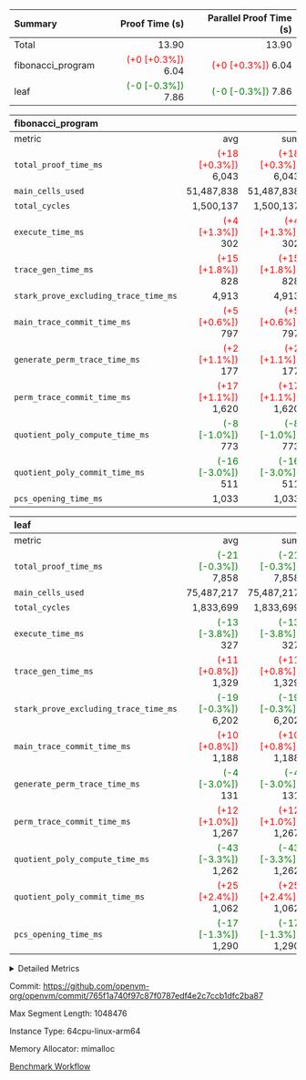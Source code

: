 | Summary | Proof Time (s) | Parallel Proof Time (s) |
|:---|---:|---:|
| Total |  13.90 |  13.90 |
| fibonacci_program | <span style='color: red'>(+0 [+0.3%])</span> 6.04 | <span style='color: red'>(+0 [+0.3%])</span> 6.04 |
| leaf | <span style='color: green'>(-0 [-0.3%])</span> 7.86 | <span style='color: green'>(-0 [-0.3%])</span> 7.86 |


| fibonacci_program |||||
|:---|---:|---:|---:|---:|
|metric|avg|sum|max|min|
| `total_proof_time_ms ` | <span style='color: red'>(+18 [+0.3%])</span> 6,043 | <span style='color: red'>(+18 [+0.3%])</span> 6,043 | <span style='color: red'>(+18 [+0.3%])</span> 6,043 | <span style='color: red'>(+18 [+0.3%])</span> 6,043 |
| `main_cells_used     ` |  51,487,838 |  51,487,838 |  51,487,838 |  51,487,838 |
| `total_cycles        ` |  1,500,137 |  1,500,137 |  1,500,137 |  1,500,137 |
| `execute_time_ms     ` | <span style='color: red'>(+4 [+1.3%])</span> 302 | <span style='color: red'>(+4 [+1.3%])</span> 302 | <span style='color: red'>(+4 [+1.3%])</span> 302 | <span style='color: red'>(+4 [+1.3%])</span> 302 |
| `trace_gen_time_ms   ` | <span style='color: red'>(+15 [+1.8%])</span> 828 | <span style='color: red'>(+15 [+1.8%])</span> 828 | <span style='color: red'>(+15 [+1.8%])</span> 828 | <span style='color: red'>(+15 [+1.8%])</span> 828 |
| `stark_prove_excluding_trace_time_ms` |  4,913 |  4,913 |  4,913 |  4,913 |
| `main_trace_commit_time_ms` | <span style='color: red'>(+5 [+0.6%])</span> 797 | <span style='color: red'>(+5 [+0.6%])</span> 797 | <span style='color: red'>(+5 [+0.6%])</span> 797 | <span style='color: red'>(+5 [+0.6%])</span> 797 |
| `generate_perm_trace_time_ms` | <span style='color: red'>(+2 [+1.1%])</span> 177 | <span style='color: red'>(+2 [+1.1%])</span> 177 | <span style='color: red'>(+2 [+1.1%])</span> 177 | <span style='color: red'>(+2 [+1.1%])</span> 177 |
| `perm_trace_commit_time_ms` | <span style='color: red'>(+17 [+1.1%])</span> 1,620 | <span style='color: red'>(+17 [+1.1%])</span> 1,620 | <span style='color: red'>(+17 [+1.1%])</span> 1,620 | <span style='color: red'>(+17 [+1.1%])</span> 1,620 |
| `quotient_poly_compute_time_ms` | <span style='color: green'>(-8 [-1.0%])</span> 773 | <span style='color: green'>(-8 [-1.0%])</span> 773 | <span style='color: green'>(-8 [-1.0%])</span> 773 | <span style='color: green'>(-8 [-1.0%])</span> 773 |
| `quotient_poly_commit_time_ms` | <span style='color: green'>(-16 [-3.0%])</span> 511 | <span style='color: green'>(-16 [-3.0%])</span> 511 | <span style='color: green'>(-16 [-3.0%])</span> 511 | <span style='color: green'>(-16 [-3.0%])</span> 511 |
| `pcs_opening_time_ms ` |  1,033 |  1,033 |  1,033 |  1,033 |

| leaf |||||
|:---|---:|---:|---:|---:|
|metric|avg|sum|max|min|
| `total_proof_time_ms ` | <span style='color: green'>(-21 [-0.3%])</span> 7,858 | <span style='color: green'>(-21 [-0.3%])</span> 7,858 | <span style='color: green'>(-21 [-0.3%])</span> 7,858 | <span style='color: green'>(-21 [-0.3%])</span> 7,858 |
| `main_cells_used     ` |  75,487,217 |  75,487,217 |  75,487,217 |  75,487,217 |
| `total_cycles        ` |  1,833,699 |  1,833,699 |  1,833,699 |  1,833,699 |
| `execute_time_ms     ` | <span style='color: green'>(-13 [-3.8%])</span> 327 | <span style='color: green'>(-13 [-3.8%])</span> 327 | <span style='color: green'>(-13 [-3.8%])</span> 327 | <span style='color: green'>(-13 [-3.8%])</span> 327 |
| `trace_gen_time_ms   ` | <span style='color: red'>(+11 [+0.8%])</span> 1,329 | <span style='color: red'>(+11 [+0.8%])</span> 1,329 | <span style='color: red'>(+11 [+0.8%])</span> 1,329 | <span style='color: red'>(+11 [+0.8%])</span> 1,329 |
| `stark_prove_excluding_trace_time_ms` | <span style='color: green'>(-19 [-0.3%])</span> 6,202 | <span style='color: green'>(-19 [-0.3%])</span> 6,202 | <span style='color: green'>(-19 [-0.3%])</span> 6,202 | <span style='color: green'>(-19 [-0.3%])</span> 6,202 |
| `main_trace_commit_time_ms` | <span style='color: red'>(+10 [+0.8%])</span> 1,188 | <span style='color: red'>(+10 [+0.8%])</span> 1,188 | <span style='color: red'>(+10 [+0.8%])</span> 1,188 | <span style='color: red'>(+10 [+0.8%])</span> 1,188 |
| `generate_perm_trace_time_ms` | <span style='color: green'>(-4 [-3.0%])</span> 131 | <span style='color: green'>(-4 [-3.0%])</span> 131 | <span style='color: green'>(-4 [-3.0%])</span> 131 | <span style='color: green'>(-4 [-3.0%])</span> 131 |
| `perm_trace_commit_time_ms` | <span style='color: red'>(+12 [+1.0%])</span> 1,267 | <span style='color: red'>(+12 [+1.0%])</span> 1,267 | <span style='color: red'>(+12 [+1.0%])</span> 1,267 | <span style='color: red'>(+12 [+1.0%])</span> 1,267 |
| `quotient_poly_compute_time_ms` | <span style='color: green'>(-43 [-3.3%])</span> 1,262 | <span style='color: green'>(-43 [-3.3%])</span> 1,262 | <span style='color: green'>(-43 [-3.3%])</span> 1,262 | <span style='color: green'>(-43 [-3.3%])</span> 1,262 |
| `quotient_poly_commit_time_ms` | <span style='color: red'>(+25 [+2.4%])</span> 1,062 | <span style='color: red'>(+25 [+2.4%])</span> 1,062 | <span style='color: red'>(+25 [+2.4%])</span> 1,062 | <span style='color: red'>(+25 [+2.4%])</span> 1,062 |
| `pcs_opening_time_ms ` | <span style='color: green'>(-17 [-1.3%])</span> 1,290 | <span style='color: green'>(-17 [-1.3%])</span> 1,290 | <span style='color: green'>(-17 [-1.3%])</span> 1,290 | <span style='color: green'>(-17 [-1.3%])</span> 1,290 |



<details>
<summary>Detailed Metrics</summary>

| group | num_segments | keygen_time_ms | commit_exe_time_ms |
| --- | --- | --- | --- |
| fibonacci_program | 1 | 370 | 5 | 

| group | air_name | quotient_deg | interactions | constraints |
| --- | --- | --- | --- | --- |
| fibonacci_program | AccessAdapterAir<16> | 2 | 5 | 14 | 
| fibonacci_program | AccessAdapterAir<2> | 2 | 5 | 14 | 
| fibonacci_program | AccessAdapterAir<32> | 2 | 5 | 14 | 
| fibonacci_program | AccessAdapterAir<4> | 2 | 5 | 14 | 
| fibonacci_program | AccessAdapterAir<64> | 2 | 5 | 14 | 
| fibonacci_program | AccessAdapterAir<8> | 2 | 5 | 14 | 
| fibonacci_program | BitwiseOperationLookupAir<8> | 2 | 2 | 4 | 
| fibonacci_program | MemoryMerkleAir<8> | 2 | 4 | 40 | 
| fibonacci_program | PersistentBoundaryAir<8> | 2 | 3 | 6 | 
| fibonacci_program | PhantomAir | 2 | 3 | 5 | 
| fibonacci_program | Poseidon2PeripheryAir<BabyBearParameters>, 1> | 2 | 1 | 286 | 
| fibonacci_program | ProgramAir | 1 | 1 | 4 | 
| fibonacci_program | RangeTupleCheckerAir<2> | 1 | 1 | 4 | 
| fibonacci_program | VariableRangeCheckerAir | 1 | 1 | 4 | 
| fibonacci_program | VmAirWrapper<Rv32BaseAluAdapterAir, BaseAluCoreAir<4, 8> | 2 | 19 | 43 | 
| fibonacci_program | VmAirWrapper<Rv32BaseAluAdapterAir, LessThanCoreAir<4, 8> | 2 | 17 | 39 | 
| fibonacci_program | VmAirWrapper<Rv32BaseAluAdapterAir, ShiftCoreAir<4, 8> | 2 | 23 | 90 | 
| fibonacci_program | VmAirWrapper<Rv32BranchAdapterAir, BranchEqualCoreAir<4> | 2 | 11 | 25 | 
| fibonacci_program | VmAirWrapper<Rv32BranchAdapterAir, BranchLessThanCoreAir<4, 8> | 2 | 13 | 41 | 
| fibonacci_program | VmAirWrapper<Rv32CondRdWriteAdapterAir, Rv32JalLuiCoreAir> | 2 | 10 | 22 | 
| fibonacci_program | VmAirWrapper<Rv32HintStoreAdapterAir, Rv32HintStoreCoreAir> | 2 | 15 | 17 | 
| fibonacci_program | VmAirWrapper<Rv32JalrAdapterAir, Rv32JalrCoreAir> | 2 | 16 | 20 | 
| fibonacci_program | VmAirWrapper<Rv32LoadStoreAdapterAir, LoadSignExtendCoreAir<4, 8> | 2 | 18 | 33 | 
| fibonacci_program | VmAirWrapper<Rv32LoadStoreAdapterAir, LoadStoreCoreAir<4> | 2 | 17 | 38 | 
| fibonacci_program | VmAirWrapper<Rv32MultAdapterAir, DivRemCoreAir<4, 8> | 2 | 25 | 88 | 
| fibonacci_program | VmAirWrapper<Rv32MultAdapterAir, MulHCoreAir<4, 8> | 2 | 24 | 38 | 
| fibonacci_program | VmAirWrapper<Rv32MultAdapterAir, MultiplicationCoreAir<4, 8> | 2 | 19 | 26 | 
| fibonacci_program | VmAirWrapper<Rv32RdWriteAdapterAir, Rv32AuipcCoreAir> | 2 | 11 | 15 | 
| fibonacci_program | VmConnectorAir | 2 | 3 | 9 | 
| leaf | AccessAdapterAir<2> | 4 | 5 | 12 | 
| leaf | AccessAdapterAir<4> | 4 | 5 | 12 | 
| leaf | AccessAdapterAir<8> | 4 | 5 | 12 | 
| leaf | FriReducedOpeningAir | 4 | 35 | 59 | 
| leaf | NativePoseidon2Air<BabyBearParameters>, 1> | 4 | 176 | 590 | 
| leaf | PhantomAir | 4 | 3 | 4 | 
| leaf | ProgramAir | 1 | 1 | 4 | 
| leaf | VariableRangeCheckerAir | 1 | 1 | 4 | 
| leaf | VmAirWrapper<BranchNativeAdapterAir, BranchEqualCoreAir<1> | 2 | 11 | 23 | 
| leaf | VmAirWrapper<JalNativeAdapterAir, JalCoreAir> | 4 | 7 | 6 | 
| leaf | VmAirWrapper<NativeAdapterAir<2, 0>, PublicValuesCoreAir> | 4 | 11 | 23 | 
| leaf | VmAirWrapper<NativeAdapterAir<2, 1>, FieldArithmeticCoreAir> | 4 | 15 | 23 | 
| leaf | VmAirWrapper<NativeLoadStoreAdapterAir<1>, NativeLoadStoreCoreAir<1> | 4 | 15 | 20 | 
| leaf | VmAirWrapper<NativeLoadStoreAdapterAir<4>, NativeLoadStoreCoreAir<4> | 4 | 15 | 20 | 
| leaf | VmAirWrapper<NativeVectorizedAdapterAir<4>, FieldExtensionCoreAir> | 4 | 15 | 23 | 
| leaf | VmConnectorAir | 4 | 3 | 8 | 
| leaf | VolatileBoundaryAir | 4 | 4 | 16 | 

| group | air_name | idx | rows | prep_cols | perm_cols | main_cols | cells |
| --- | --- | --- | --- | --- | --- | --- | --- |
| leaf | AccessAdapterAir<2> | 0 | 262,144 |  | 16 | 11 | 7,077,888 | 
| leaf | AccessAdapterAir<4> | 0 | 131,072 |  | 16 | 13 | 3,801,088 | 
| leaf | AccessAdapterAir<8> | 0 | 512 |  | 16 | 17 | 16,896 | 
| leaf | FriReducedOpeningAir | 0 | 131,072 |  | 76 | 64 | 18,350,080 | 
| leaf | NativePoseidon2Air<BabyBearParameters>, 1> | 0 | 32,768 |  | 356 | 399 | 24,739,840 | 
| leaf | PhantomAir | 0 | 32,768 |  | 8 | 6 | 458,752 | 
| leaf | ProgramAir | 0 | 131,072 |  | 8 | 10 | 2,359,296 | 
| leaf | VariableRangeCheckerAir | 0 | 262,144 | 2 | 8 | 1 | 2,359,296 | 
| leaf | VmAirWrapper<BranchNativeAdapterAir, BranchEqualCoreAir<1> | 0 | 524,288 |  | 28 | 23 | 26,738,688 | 
| leaf | VmAirWrapper<JalNativeAdapterAir, JalCoreAir> | 0 | 65,536 |  | 12 | 10 | 1,441,792 | 
| leaf | VmAirWrapper<NativeAdapterAir<2, 0>, PublicValuesCoreAir> | 0 | 64 |  | 16 | 23 | 2,496 | 
| leaf | VmAirWrapper<NativeAdapterAir<2, 1>, FieldArithmeticCoreAir> | 0 | 1,048,576 |  | 20 | 30 | 52,428,800 | 
| leaf | VmAirWrapper<NativeLoadStoreAdapterAir<1>, NativeLoadStoreCoreAir<1> | 0 | 524,288 |  | 36 | 25 | 31,981,568 | 
| leaf | VmAirWrapper<NativeLoadStoreAdapterAir<4>, NativeLoadStoreCoreAir<4> | 0 | 65,536 |  | 36 | 34 | 4,587,520 | 
| leaf | VmAirWrapper<NativeVectorizedAdapterAir<4>, FieldExtensionCoreAir> | 0 | 65,536 |  | 20 | 40 | 3,932,160 | 
| leaf | VmConnectorAir | 0 | 2 | 1 | 8 | 4 | 24 | 
| leaf | VolatileBoundaryAir | 0 | 524,288 |  | 8 | 11 | 9,961,472 | 

| group | air_name | segment | rows | prep_cols | perm_cols | main_cols | cells |
| --- | --- | --- | --- | --- | --- | --- | --- |
| fibonacci_program | AccessAdapterAir<8> | 0 | 64 |  | 24 | 17 | 2,624 | 
| fibonacci_program | BitwiseOperationLookupAir<8> | 0 | 65,536 | 3 | 8 | 2 | 655,360 | 
| fibonacci_program | MemoryMerkleAir<8> | 0 | 256 |  | 20 | 32 | 13,312 | 
| fibonacci_program | PersistentBoundaryAir<8> | 0 | 64 |  | 12 | 20 | 2,048 | 
| fibonacci_program | PhantomAir | 0 | 2 |  | 12 | 6 | 36 | 
| fibonacci_program | Poseidon2PeripheryAir<BabyBearParameters>, 1> | 0 | 256 |  | 8 | 300 | 78,848 | 
| fibonacci_program | ProgramAir | 0 | 4,096 |  | 8 | 10 | 73,728 | 
| fibonacci_program | RangeTupleCheckerAir<2> | 0 | 524,288 | 2 | 8 | 1 | 4,718,592 | 
| fibonacci_program | VariableRangeCheckerAir | 0 | 262,144 | 2 | 8 | 1 | 2,359,296 | 
| fibonacci_program | VmAirWrapper<Rv32BaseAluAdapterAir, BaseAluCoreAir<4, 8> | 0 | 1,048,576 |  | 80 | 36 | 121,634,816 | 
| fibonacci_program | VmAirWrapper<Rv32BaseAluAdapterAir, LessThanCoreAir<4, 8> | 0 | 524,288 |  | 40 | 37 | 40,370,176 | 
| fibonacci_program | VmAirWrapper<Rv32BaseAluAdapterAir, ShiftCoreAir<4, 8> | 0 | 2 |  | 52 | 53 | 210 | 
| fibonacci_program | VmAirWrapper<Rv32BranchAdapterAir, BranchEqualCoreAir<4> | 0 | 262,144 |  | 48 | 26 | 19,398,656 | 
| fibonacci_program | VmAirWrapper<Rv32BranchAdapterAir, BranchLessThanCoreAir<4, 8> | 0 | 8 |  | 56 | 32 | 704 | 
| fibonacci_program | VmAirWrapper<Rv32CondRdWriteAdapterAir, Rv32JalLuiCoreAir> | 0 | 131,072 |  | 44 | 18 | 8,126,464 | 
| fibonacci_program | VmAirWrapper<Rv32HintStoreAdapterAir, Rv32HintStoreCoreAir> | 0 | 4 |  | 36 | 26 | 248 | 
| fibonacci_program | VmAirWrapper<Rv32JalrAdapterAir, Rv32JalrCoreAir> | 0 | 16 |  | 36 | 28 | 1,024 | 
| fibonacci_program | VmAirWrapper<Rv32LoadStoreAdapterAir, LoadStoreCoreAir<4> | 0 | 32 |  | 72 | 40 | 3,584 | 
| fibonacci_program | VmAirWrapper<Rv32RdWriteAdapterAir, Rv32AuipcCoreAir> | 0 | 16 |  | 28 | 21 | 784 | 
| fibonacci_program | VmConnectorAir | 0 | 2 | 1 | 12 | 4 | 32 | 

| group | idx | trace_gen_time_ms | total_proof_time_ms | total_cycles | total_cells | stark_prove_excluding_trace_time_ms | quotient_poly_compute_time_ms | quotient_poly_commit_time_ms | perm_trace_commit_time_ms | pcs_opening_time_ms | main_trace_commit_time_ms | main_cells_used | generate_perm_trace_time_ms | execute_time_ms |
| --- | --- | --- | --- | --- | --- | --- | --- | --- | --- | --- | --- | --- | --- | --- |
| leaf | 0 | 1,329 | 7,858 | 1,833,699 | 190,237,656 | 6,202 | 1,262 | 1,062 | 1,267 | 1,290 | 1,188 | 75,487,217 | 131 | 327 | 

| group | segment | trace_gen_time_ms | total_proof_time_ms | total_cycles | total_cells | stark_prove_excluding_trace_time_ms | quotient_poly_compute_time_ms | quotient_poly_commit_time_ms | perm_trace_commit_time_ms | pcs_opening_time_ms | main_trace_commit_time_ms | main_cells_used | generate_perm_trace_time_ms | execute_time_ms |
| --- | --- | --- | --- | --- | --- | --- | --- | --- | --- | --- | --- | --- | --- | --- |
| fibonacci_program | 0 | 828 | 6,043 | 1,500,137 | 197,440,542 | 4,913 | 773 | 511 | 1,620 | 1,033 | 797 | 51,487,838 | 177 | 302 | 

</details>


Commit: https://github.com/openvm-org/openvm/commit/765f1a740f97c87f0787edf4e2c7ccb1dfc2ba87

Max Segment Length: 1048476

Instance Type: 64cpu-linux-arm64

Memory Allocator: mimalloc

[Benchmark Workflow](https://github.com/openvm-org/openvm/actions/runs/12915051802)
